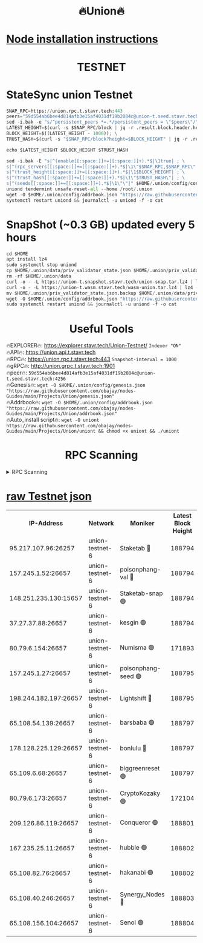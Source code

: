 <h1 align="center"> 🔥Union🔥</h1>

[Node installation instructions](https://github.com/obajay/nodes-Guides/tree/main/Projects/Union)
=

<h1 align="center"> TESTNET</h1>

# StateSync union Testnet
```python
SNAP_RPC=https://union.rpc.t.stavr.tech:443
peers="59d554ab6bee4d814afb3e15af4031df19b2084c@union-t.seed.stavr.tech:4256"
sed -i.bak -e "s/^persistent_peers *=.*/persistent_peers = \"$peers\"/" $HOME/.union/config/config.toml
LATEST_HEIGHT=$(curl -s $SNAP_RPC/block | jq -r .result.block.header.height); \
BLOCK_HEIGHT=$((LATEST_HEIGHT - 1000)); \
TRUST_HASH=$(curl -s "$SNAP_RPC/block?height=$BLOCK_HEIGHT" | jq -r .result.block_id.hash)

echo $LATEST_HEIGHT $BLOCK_HEIGHT $TRUST_HASH

sed -i.bak -E "s|^(enable[[:space:]]+=[[:space:]]+).*$|\1true| ; \
s|^(rpc_servers[[:space:]]+=[[:space:]]+).*$|\1\"$SNAP_RPC,$SNAP_RPC\"| ; \
s|^(trust_height[[:space:]]+=[[:space:]]+).*$|\1$BLOCK_HEIGHT| ; \
s|^(trust_hash[[:space:]]+=[[:space:]]+).*$|\1\"$TRUST_HASH\"| ; \
s|^(seeds[[:space:]]+=[[:space:]]+).*$|\1\"\"|" $HOME/.union/config/config.toml
uniond tendermint unsafe-reset-all --home /root/.union
wget -O $HOME/.union/config/addrbook.json "https://raw.githubusercontent.com/obajay/nodes-Guides/main/Projects/Union/addrbook.json"
systemctl restart uniond && journalctl -u uniond -f -o cat
```
# SnapShot (~0.3 GB) updated every 5 hours
```python
cd $HOME
apt install lz4
sudo systemctl stop uniond
cp $HOME/.union/data/priv_validator_state.json $HOME/.union/priv_validator_state.json.backup
rm -rf $HOME/.union/data
curl -o - -L https://union-t.snapshot.stavr.tech/union-snap.tar.lz4 | lz4 -c -d - | tar -x -C $HOME/.union --strip-components 2
curl -o - -L https://union-t.wasm.stavr.tech/wasm-union.tar.lz4 | lz4 -c -d - | tar -x -C $HOME/.union --strip-components 2
mv $HOME/.union/priv_validator_state.json.backup $HOME/.union/data/priv_validator_state.json
wget -O $HOME/.union/config/addrbook.json "https://raw.githubusercontent.com/obajay/nodes-Guides/main/Projects/Union/addrbook.json"
sudo systemctl restart uniond && journalctl -u uniond -f -o cat
```
 <h1 align="center"> Useful Tools</h1>
 
🔥EXPLORER🔥: https://explorer.stavr.tech/Union-Testnet/        `Indexer "ON"` \
🔥API🔥:      https://union.api.t.stavr.tech \
🔥RPC🔥:      https://union.rpc.t.stavr.tech:443              `Snapshot-interval = 1000` \
🔥gRPC🔥:     http://union.grpc.t.stavr.tech:1901 \
🔥peer🔥:     `59d554ab6bee4d814afb3e15af4031df19b2084c@union-t.seed.stavr.tech:4256` \
🔥Genesis🔥:     `wget -O $HOME/.union/config/genesis.json "https://raw.githubusercontent.com/obajay/nodes-Guides/main/Projects/Union/genesis.json"` \
🔥Addrbook🔥: ```wget -O $HOME/.union/config/addrbook.json "https://raw.githubusercontent.com/obajay/nodes-Guides/main/Projects/Union/addrbook.json"``` \
🔥Auto_install script🔥:  `wget -O uniont https://raw.githubusercontent.com/obajay/nodes-Guides/main/Projects/Union/uniont && chmod +x uniont && ./uniont`

<h1 align="center"> RPC Scanning</h1>

<details>
<summary>RPC Scanning</summary>

<h2 align="center"> We scan nodes in real time every 4 hours. And we provide the final result of RPC endpoints.
We cannot influence the operation of these nodes in any way. </h2>


```python
If Voting Power is higher than 0 --> then the Node is a validator of the network and may be subject to attack and be a potential threat to the chain.
```
```python
We marked such validators with a red symbol
```

</details>

[raw Testnet json](https://rpc-check.uniont.stavr.tech/uniont/rpc-uniont-result.json)
=



<table><tr><th>IP-Address</th><th>Network</th><th>Moniker</th><th>Latest Block Height</th><th>Earliest Block Height</th><th>Catching Up</th><th>Tx Index</th><th>Voting Power</th><th>Scan Time</th></tr><tr><td>95.217.107.96:26257</td><td>union-testnet-6</td><td>Staketab 🔴</td><td>188794</td><td>1</td><td>False</td><td>on</td><td>1000002</td><td>2024-02-25T18:35:08.110478670UTC</td></tr><tr><td>157.245.1.52:26657</td><td>union-testnet-6</td><td>poisonphang-val 🔴</td><td>188794</td><td>1</td><td>False</td><td>on</td><td>1000000</td><td>2024-02-25T18:35:08.815678529UTC</td></tr><tr><td>148.251.235.130:15657</td><td>union-testnet-6</td><td>Staketab-snap 🟢</td><td>188794</td><td>1</td><td>False</td><td>on</td><td>0</td><td>2024-02-25T18:35:09.072160809UTC</td></tr><tr><td>37.27.37.88:26657</td><td>union-testnet-6</td><td>kesgin 🟢</td><td>188794</td><td>1</td><td>False</td><td>on</td><td>0</td><td>2024-02-25T18:35:09.439128941UTC</td></tr><tr><td>80.79.6.154:26657</td><td>union-testnet-6</td><td>Numisma 🟢</td><td>171893</td><td>1</td><td>False</td><td>on</td><td>0</td><td>2024-02-25T18:35:13.936897131UTC</td></tr><tr><td>157.245.1.27:26657</td><td>union-testnet-6</td><td>poisonphang-seed 🟢</td><td>188795</td><td>1</td><td>False</td><td>on</td><td>0</td><td>2024-02-25T18:35:14.585242312UTC</td></tr><tr><td>198.244.182.197:26657</td><td>union-testnet-6</td><td>Lightshift 🔴</td><td>188795</td><td>1</td><td>False</td><td>on</td><td>1000000</td><td>2024-02-25T18:35:16.917703901UTC</td></tr><tr><td>65.108.54.139:26657</td><td>union-testnet-6</td><td>barsbaba 🟢</td><td>188797</td><td>1</td><td>False</td><td>on</td><td>0</td><td>2024-02-25T18:35:27.567039552UTC</td></tr><tr><td>178.128.225.129:26657</td><td>union-testnet-6</td><td>bonlulu 🔴</td><td>188797</td><td>1</td><td>False</td><td>on</td><td>1000000</td><td>2024-02-25T18:35:28.287389182UTC</td></tr><tr><td>65.109.6.68:26657</td><td>union-testnet-6</td><td>biggreenreset 🟢</td><td>188797</td><td>1</td><td>False</td><td>on</td><td>0</td><td>2024-02-25T18:35:28.648342646UTC</td></tr><tr><td>80.79.6.173:26657</td><td>union-testnet-6</td><td>CryptoKozaky 🟢</td><td>172104</td><td>1</td><td>False</td><td>on</td><td>0</td><td>2024-02-25T18:35:31.253659090UTC</td></tr><tr><td>209.126.86.119:26657</td><td>union-testnet-6</td><td>Conqueror 🟢</td><td>188801</td><td>1</td><td>False</td><td>on</td><td>0</td><td>2024-02-25T18:35:50.481900847UTC</td></tr><tr><td>167.235.25.11:26657</td><td>union-testnet-6</td><td>hubble 🟢</td><td>188802</td><td>1</td><td>False</td><td>on</td><td>0</td><td>2024-02-25T18:35:56.920360558UTC</td></tr><tr><td>65.108.82.76:26657</td><td>union-testnet-6</td><td>hakanabi 🟢</td><td>188802</td><td>1</td><td>False</td><td>on</td><td>0</td><td>2024-02-25T18:35:57.351004683UTC</td></tr><tr><td>65.108.40.246:26657</td><td>union-testnet-6</td><td>Synergy_Nodes 🔴</td><td>188803</td><td>1</td><td>False</td><td>on</td><td>1000001</td><td>2024-02-25T18:36:03.903275268UTC</td></tr><tr><td>65.108.156.104:26657</td><td>union-testnet-6</td><td>Senol 🟢</td><td>188804</td><td>1</td><td>False</td><td>on</td><td>0</td><td>2024-02-25T18:36:06.374994104UTC</td></tr></table>
